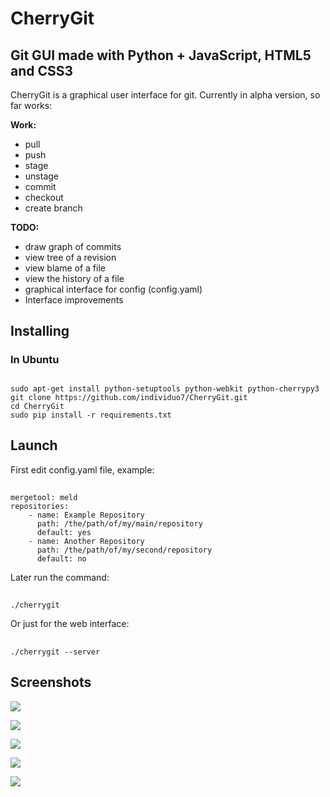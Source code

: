 CherryGit
======================================

Git GUI made with Python + JavaScript, HTML5 and CSS3
-------------------------------------

CherryGit is a graphical user interface for git. Currently in alpha version, so far works:

**Work:**

- pull
- push
- stage
- unstage
- commit
- checkout
- create branch

**TODO:**

- draw graph of commits
- view tree of a revision
- view blame of a file
- view the history of a file
- graphical interface for config (config.yaml)
- Interface improvements

Installing
----------
    
### In Ubuntu

##
    sudo apt-get install python-setuptools python-webkit python-cherrypy3
    git clone https://github.com/individuo7/CherryGit.git
    cd CherryGit
    sudo pip install -r requirements.txt

Launch
----------

First edit config.yaml file, example:

##
    mergetool: meld
    repositories:
        - name: Example Repository
          path: /the/path/of/my/main/repository
          default: yes
        - name: Another Repository
          path: /the/path/of/my/second/repository
          default: no

Later run the command:

##
    ./cherrygit

Or just for the web interface:

##
    ./cherrygit --server


Screenshots
----------


![](https://dl.dropbox.com/u/5594456/cherrygit/1.png?raw=true)


![](https://dl.dropbox.com/u/5594456/cherrygit/2.png?raw=true)


![](https://dl.dropbox.com/u/5594456/cherrygit/3.png?raw=true)


![](https://dl.dropbox.com/u/5594456/cherrygit/4.png?raw=true)


![](https://dl.dropbox.com/u/5594456/cherrygit/5.png?raw=true)

